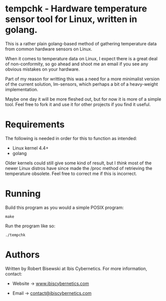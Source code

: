 # tempchk - Hardware temperature sensor tool for Linux, written in golang.

This is a rather plain golang-based method of gathering temperature data from
common hardware sensors on Linux.

When it comes to temperature data on Linux, I expect there is a great deal
of non-conformity, so go ahead and shoot me an email if you see any obvious
mistakes on your hardware.

Part of my reason for writting this was a need for a more minimalist version
of the current solution, lm-sensors, which perhaps a bit of a heavy-weight
implementation.

Maybe one day it will be more fleshed out, but for now it is more of a
simple tool. Feel free to fork it and use it for other projects if you find
it useful.


# Requirements

The following is needed in order for this to function as intended:

* Linux kernel 4.4+
* golang

Older kernels could still give some kind of result, but I *think* most of
the newer Linux distros have since made the /proc method of retrieving the
temperature obsolete. Feel free to correct me if this is incorrect.


# Running

Build this program as you would a simple POSIX program:

```
make
```

Run the program like so:

```
./tempchk
```

# Authors

Written by Robert Bisewski at Ibis Cybernetics. For more information, contact:

* Website -> www.ibiscybernetics.com

* Email -> contact@ibiscybernetics.com
